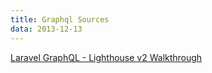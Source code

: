 ```yaml
---
title: Graphql Sources
data: 2013-12-13
---
```


[Laravel GraphQL - Lighthouse v2 Walkthrough](https://www.youtube.com/watch?v=y19EaW2X7ac)
